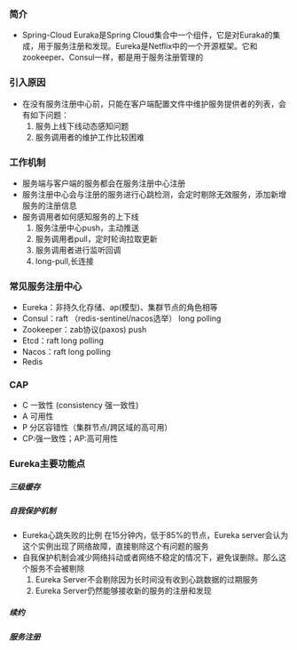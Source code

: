 ### 简介
- Spring-Cloud Euraka是Spring Cloud集合中一个组件，它是对Euraka的集成，用于服务注册和发现。Eureka是Netflix中的一个开源框架。它和 zookeeper、Consul一样，都是用于服务注册管理的
### 引入原因
- 在没有服务注册中心前，只能在客户端配置文件中维护服务提供者的列表，会有如下问题：
  1. 服务上线下线动态感知问题
  2. 服务调用者的维护工作比较困难
### 工作机制
- 服务端与客户端的服务都会在服务注册中心注册
- 服务注册中心会与注册的服务进行心跳检测，会定时剔除无效服务，添加新增服务的注册信息
- 服务调用者如何感知服务的上下线
  1. 服务注册中心push，主动推送
  2. 服务调用者pull，定时轮询拉取更新
  3. 服务调用者进行监听回调
  4. long-pull,长连接
### 常见服务注册中心
- Eureka：非持久化存储、ap(模型)、集群节点的角色相等
- Consul：raft （redis-sentinel/nacos选举）  long polling
- Zookeeper：zab协议(paxos) push
- Etcd：raft long polling
- Nacos：raft long polling
- Redis
### CAP
- C 一致性 (consistency 强一致性)
- A 可用性
- P 分区容错性（集群节点/跨区域的高可用）
- CP:强一致性；AP:高可用性
### Eureka主要功能点
##### 三级缓存
##### 自我保护机制
- Eureka心跳失败的比例 在15分钟内，低于85%的节点，Eureka server会认为这个实例出现了网络故障，直接剔除这个有问题的服务
- 自我保护机制会减少网络抖动或者网络不稳定的情况下，避免误删除。那么这个服务不会被剔除
  1. Eureka Server不会剔除因为长时间没有收到心跳数据的过期服务
  2. Eureka Server仍然能够接收新的服务的注册和发现
##### 续约
##### 服务注册
